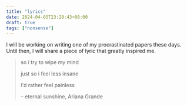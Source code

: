 ```yaml
---
title: "lyrics"
date: 2024-04-05T23:28:43+08:00
draft: true
tags: ["nonsense"]
---
```


I will be working on writing one of my procrastinated papers these days. Until then, I will share a piece of lyric that greatly inspired me.

> so i try to wipe my mind
>
> just so i feel less insane
>
> i'd rather feel painless
>
> – eternal sunshine, Ariana Grande
